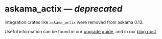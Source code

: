 # askama_actix — *deprecated*

Integration crates like `askama_actix` were removed from askama 0.13.

Useful information can be found in our [upgrade guide], and in our [blog post].

[upgrade guide]: https://askama.readthedocs.io/en/v0.13.0/upgrading.html
[blog post]: https://blog.guillaume-gomez.fr/articles/2025-03-19+Askama+and+Rinja+merge
